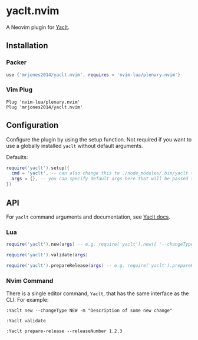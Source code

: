 # yaclt.nvim

A Neovim plugin for [Yaclt](https://github.com/mrjones2014/yaclt).

## Installation

### Packer

```lua
use {'mrjones2014/yaclt.nvim', requires = 'nvim-lua/plenary.nvim'}
```

### Vim Plug

```VimL
Plug 'nvim-lua/plenary.nvim'
Plug 'mrjones2014/yaclt.nvim'
```

## Configuration

Configure the plugin by using the setup function. Not required if you want to use a globally installed
`yaclt` without default arguments.

Defaults:

```lua
require('yaclt').setup({
  cmd = 'yaclt', -- can also change this to ./node_modules/.bin/yaclt to use a version from package.json
  args = {}, -- you can specify default args here that will be passed to yaclt, e.g. { '--changeType', 'NEW' }
})
```

## API

For `yaclt` command arguments and documentation, see [Yaclt docs](https://github.com/mrjones2014/yaclt/blob/master/docs/COMMANDS.md).

### Lua

```lua
require('yaclt').new(args) -- e.g. require('yaclt').new({ '--changeType', 'NEW', '-m', 'Message here' })

require('yaclt').validate(args)

require('yaclt').prepareRelease(args) -- e.g. require('yaclt').prepareRelease({ '--releaseNumber', '0.5.0' })
```

### Nvim Command

There is a single editor command, `Yaclt`, that has the same interface as the CLI. For example:

```VimL
:Yaclt new --changeType NEW -m "Description of some new change"

:Yaclt validate

:Yaclt prepare-release --releaseNumber 1.2.3
```
